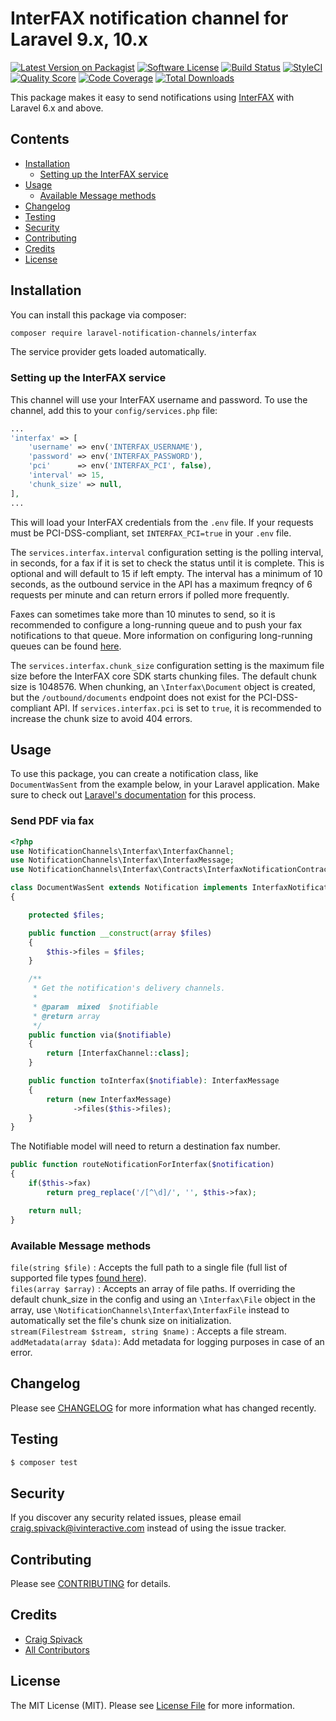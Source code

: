 # InterFAX notification channel for Laravel 9.x, 10.x

[![Latest Version on Packagist](https://img.shields.io/packagist/v/laravel-notification-channels/interfax.svg?style=flat-square)](https://packagist.org/packages/laravel-notification-channels/interfax)
[![Software License](https://img.shields.io/badge/license-MIT-brightgreen.svg?style=flat-square)](LICENSE.md)
[![Build Status](https://img.shields.io/travis/laravel-notification-channels/interfax/master.svg?style=flat-square)](https://travis-ci.org/laravel-notification-channels/interfax)
[![StyleCI](https://styleci.io/repos/232441511/shield)](https://styleci.io/repos/232441511)
[![Quality Score](https://img.shields.io/scrutinizer/g/laravel-notification-channels/interfax.svg?style=flat-square)](https://scrutinizer-ci.com/g/laravel-notification-channels/interfax)
[![Code Coverage](https://img.shields.io/scrutinizer/coverage/g/laravel-notification-channels/interfax/master.svg?style=flat-square)](https://scrutinizer-ci.com/g/laravel-notification-channels/interfax/?branch=master)
[![Total Downloads](https://img.shields.io/packagist/dt/laravel-notification-channels/interfax.svg?style=flat-square)](https://packagist.org/packages/laravel-notification-channels/interfax)

This package makes it easy to send notifications using [InterFAX](https://interfax.net) with Laravel 6.x and above.

## Contents

- [Installation](#installation)
  - [Setting up the InterFAX service](#setting-up-the-InterFAX-service)
- [Usage](#usage)
  - [Available Message methods](#available-message-methods)
- [Changelog](#changelog)
- [Testing](#testing)
- [Security](#security)
- [Contributing](#contributing)
- [Credits](#credits)
- [License](#license)


## Installation

You can install this package via composer:

```bash
composer require laravel-notification-channels/interfax
```

The service provider gets loaded automatically.

### Setting up the InterFAX service

This channel will use your InterFAX username and password. To use the channel, add this to your `config/services.php` file:

```php
...
'interfax' => [
    'username' => env('INTERFAX_USERNAME'),
    'password' => env('INTERFAX_PASSWORD'),
    'pci'      => env('INTERFAX_PCI', false),
    'interval' => 15,
    'chunk_size' => null,
],
...
```

This will load your InterFAX credentials from the `.env` file. If your requests must be PCI-DSS-compliant, set `INTERFAX_PCI=true` in your `.env` file.

The `services.interfax.interval` configuration setting is the polling interval, in seconds, for a fax if it is set to check the status until it is complete. This is optional and will default to 15 if left empty. The interval has a minimum of 10 seconds, as the outbound service in the API has a maximum freqncy of 6 requests per minute and can return errors if polled more frequently.

Faxes can sometimes take more than 10 minutes to send, so it is recommended to configure a long-running queue and to push your fax notifications to that queue. More information on configuring long-running queues can be found [here](https://medium.com/@williamvicary/long-running-jobs-with-laravel-horizon-7655e34752f7).

The `services.interfax.chunk_size` configuration setting is the maximum file size before the InterFAX core SDK starts chunking files. The default chunk size is 1048576. When chunking, an `\Interfax\Document` object is created, but the `/outbound/documents` endpoint does not exist for the PCI-DSS-compliant API. If `services.interfax.pci` is set to `true`, it is recommended to increase the chunk size to avoid 404 errors.

## Usage

To use this package, you can create a notification class, like `DocumentWasSent` from the example below, in your Laravel application. Make sure to check out [Laravel's documentation](https://laravel.com/docs/master/notifications) for this process.

### Send PDF via fax

```php
<?php
use NotificationChannels\Interfax\InterfaxChannel;
use NotificationChannels\Interfax\InterfaxMessage;
use NotificationChannels\Interfax\Contracts\InterfaxNotificationContract;

class DocumentWasSent extends Notification implements InterfaxNotificationContract
{

    protected $files;

    public function __construct(array $files)
    {
        $this->files = $files;
    }

    /**
     * Get the notification's delivery channels.
     *
     * @param  mixed  $notifiable
     * @return array
     */
    public function via($notifiable)
    {
        return [InterfaxChannel::class];
    }

    public function toInterfax($notifiable): InterfaxMessage
    {
        return (new InterfaxMessage)
              ->files($this->files);
    }
}
```

The Notifiable model will need to return a destination fax number.

```php
public function routeNotificationForInterfax($notification)
{
    if($this->fax)
        return preg_replace('/[^\d]/', '', $this->fax);

    return null;
}
```

### Available Message methods

`file(string $file)` : Accepts the full path to a single file (full list of supported file types [found here](https://www.interfax.net/en/help/supported_file_types)).  
`files(array $array)` : Accepts an array of file paths.  If overriding the default chunk_size in the config and using an `\Interfax\File` object in the array, use `\NotificationChannels\Interfax\InterfaxFile` instead to automatically set the file's chunk size on initialization.  
`stream(Filestream $stream, string $name)` : Accepts a file stream.  
`addMetadata(array $data)`: Add metadata for logging purposes in case of an error.

## Changelog

Please see [CHANGELOG](CHANGELOG.md) for more information what has changed recently.

## Testing

``` bash
$ composer test
```

## Security

If you discover any security related issues, please email craig.spivack@ivinteractive.com instead of using the issue tracker.

## Contributing

Please see [CONTRIBUTING](CONTRIBUTING.md) for details.

## Credits

- [Craig Spivack](https://github.com/iv-craig)
- [All Contributors](../../contributors)

## License

The MIT License (MIT). Please see [License File](LICENSE.md) for more information.